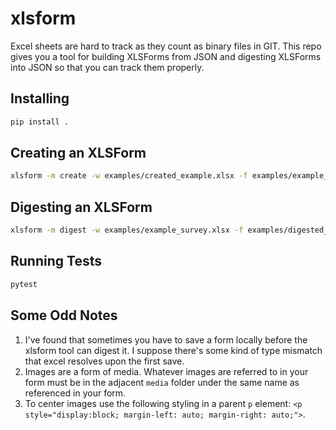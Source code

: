 # xlsform
Excel sheets are hard to track as they count as binary files in GIT. This repo gives you a tool for building XLSForms from JSON and digesting XLSForms into JSON so that you can track them properly. 

## Installing
```bash
pip install .
```

## Creating an XLSForm
```bash
xlsform -m create -w examples/created_example.xlsx -f examples/example_json
```

## Digesting an XLSForm
```bash
xlsform -m digest -w examples/example_survey.xlsx -f examples/digested_example_json
```

## Running Tests
```bash
pytest
```

## Some Odd Notes
1. I've found that sometimes you have to save a form locally before the xlsform tool can digest it. I suppose there's some kind of type mismatch that excel resolves upon the first save.
2. Images are a form of media. Whatever images are referred to in your form must be in the adjacent `media` folder under the same name as referenced in your form.
3. To center images use the following styling in a parent `p` element: `<p style="display:block; margin-left: auto; margin-right: auto;">`.